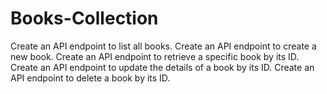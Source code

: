 # Books-Collection
Create an API endpoint to list all books.
Create an API endpoint to create a new book.
Create an API endpoint to retrieve a specific book by its ID.
Create an API endpoint to update the details of a book by its ID.
Create an API endpoint to delete a book by its ID.
